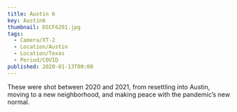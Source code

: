 ```yaml
---
title: Austin 6
key: Austin6
thumbnail: DSCF6201.jpg
tags:
  - Camera/XT-2
  - Location/Austin
  - Location/Texas
  - Period/COVID
published: 2020-01-13T00:00
---
```

These were shot between 2020 and 2021, from resettling into Austin, moving to a new neighborhood, and making peace with the pandemic’s new normal.